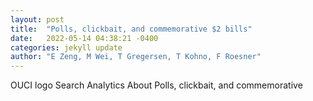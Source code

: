 ```yaml
---
layout: post
title:  "Polls, clickbait, and commemorative $2 bills"
date:   2022-05-14 04:38:21 -0400
categories: jekyll update
author: "E Zeng, M Wei, T Gregersen, T Kohno, F Roesner"
---
```

OUCI logo Search Analytics About   Polls, clickbait, and commemorative